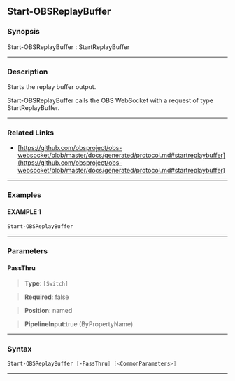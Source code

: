 Start-OBSReplayBuffer
---------------------
### Synopsis
Start-OBSReplayBuffer : StartReplayBuffer

---
### Description

Starts the replay buffer output.


Start-OBSReplayBuffer calls the OBS WebSocket with a request of type StartReplayBuffer.

---
### Related Links
* [https://github.com/obsproject/obs-websocket/blob/master/docs/generated/protocol.md#startreplaybuffer](https://github.com/obsproject/obs-websocket/blob/master/docs/generated/protocol.md#startreplaybuffer)



---
### Examples
#### EXAMPLE 1
```PowerShell
Start-OBSReplayBuffer
```

---
### Parameters
#### **PassThru**

> **Type**: ```[Switch]```

> **Required**: false

> **Position**: named

> **PipelineInput**:true (ByPropertyName)



---
### Syntax
```PowerShell
Start-OBSReplayBuffer [-PassThru] [<CommonParameters>]
```
---
